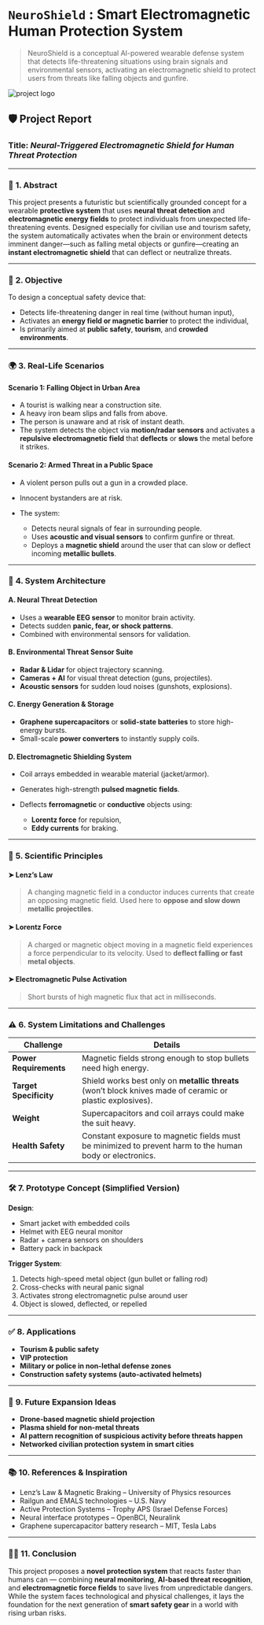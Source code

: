 # `NeuroShield` : Smart Electromagnetic Human Protection System

> NeuroShield is a conceptual AI-powered wearable defense system that detects life-threatening situations using brain signals and environmental sensors, activating an electromagnetic shield to protect users from threats like falling objects and gunfire.

![project logo](https://github.com/user-attachments/assets/4ad2e72e-87e9-4967-bbcd-451beb2b484a)


## 🛡️ Project Report

### **Title:** *Neural-Triggered Electromagnetic Shield for Human Threat Protection*

---

### 📘 **1. Abstract**

This project presents a futuristic but scientifically grounded concept for a wearable **protective system** that uses **neural threat detection** and **electromagnetic energy fields** to protect individuals from unexpected life-threatening events. Designed especially for civilian use and tourism safety, the system automatically activates when the brain or environment detects imminent danger—such as falling metal objects or gunfire—creating an **instant electromagnetic shield** that can deflect or neutralize threats.

---

### 🎯 **2. Objective**

To design a conceptual safety device that:

* Detects life-threatening danger in real time (without human input),
* Activates an **energy field or magnetic barrier** to protect the individual,
* Is primarily aimed at **public safety**, **tourism**, and **crowded environments**.

---

### 🌍 **3. Real-Life Scenarios**

#### **Scenario 1: Falling Object in Urban Area**

* A tourist is walking near a construction site.
* A heavy iron beam slips and falls from above.
* The person is unaware and at risk of instant death.
* The system detects the object via **motion/radar sensors** and activates a **repulsive electromagnetic field** that **deflects** or **slows** the metal before it strikes.

#### **Scenario 2: Armed Threat in a Public Space**

* A violent person pulls out a gun in a crowded place.
* Innocent bystanders are at risk.
* The system:

  * Detects neural signals of fear in surrounding people.
  * Uses **acoustic and visual sensors** to confirm gunfire or threat.
  * Deploys a **magnetic shield** around the user that can slow or deflect incoming **metallic bullets**.

---

### 🧠 **4. System Architecture**

#### A. **Neural Threat Detection**

* Uses a **wearable EEG sensor** to monitor brain activity.
* Detects sudden **panic, fear, or shock patterns**.
* Combined with environmental sensors for validation.

#### B. **Environmental Threat Sensor Suite**

* **Radar & Lidar** for object trajectory scanning.
* **Cameras + AI** for visual threat detection (guns, projectiles).
* **Acoustic sensors** for sudden loud noises (gunshots, explosions).

#### C. **Energy Generation & Storage**

* **Graphene supercapacitors** or **solid-state batteries** to store high-energy bursts.
* Small-scale **power converters** to instantly supply coils.

#### D. **Electromagnetic Shielding System**

* Coil arrays embedded in wearable material (jacket/armor).
* Generates high-strength **pulsed magnetic fields**.
* Deflects **ferromagnetic** or **conductive** objects using:

  * **Lorentz force** for repulsion,
  * **Eddy currents** for braking.

---

### 🧲 **5. Scientific Principles**

#### ➤ **Lenz’s Law**

> A changing magnetic field in a conductor induces currents that create an opposing magnetic field.
> Used here to **oppose and slow down metallic projectiles**.

#### ➤ **Lorentz Force**

> A charged or magnetic object moving in a magnetic field experiences a force perpendicular to its velocity.
> Used to **deflect falling or fast metal objects**.

#### ➤ **Electromagnetic Pulse Activation**

> Short bursts of high magnetic flux that act in milliseconds.

---

### ⚠️ **6. System Limitations and Challenges**

| Challenge              | Details                                                                                                    |
| ---------------------- | ---------------------------------------------------------------------------------------------------------- |
| **Power Requirements** | Magnetic fields strong enough to stop bullets need high energy.                                            |
| **Target Specificity** | Shield works best only on **metallic threats** (won’t block knives made of ceramic or plastic explosives). |
| **Weight**             | Supercapacitors and coil arrays could make the suit heavy.                                                 |
| **Health Safety**      | Constant exposure to magnetic fields must be minimized to prevent harm to the human body or electronics.   |

---

### 🛠️ **7. Prototype Concept (Simplified Version)**

**Design**:

* Smart jacket with embedded coils
* Helmet with EEG neural monitor
* Radar + camera sensors on shoulders
* Battery pack in backpack

**Trigger System**:

1. Detects high-speed metal object (gun bullet or falling rod)
2. Cross-checks with neural panic signal
3. Activates strong electromagnetic pulse around user
4. Object is slowed, deflected, or repelled

---

### ✅ **8. Applications**

* **Tourism & public safety**
* **VIP protection**
* **Military or police in non-lethal defense zones**
* **Construction safety systems (auto-activated helmets)**

---

### 🔮 **9. Future Expansion Ideas**

* **Drone-based magnetic shield projection**
* **Plasma shield for non-metal threats**
* **AI pattern recognition of suspicious activity before threats happen**
* **Networked civilian protection system in smart cities**

---

### 📚 **10. References & Inspiration**

* Lenz’s Law & Magnetic Braking – University of Physics resources
* Railgun and EMALS technologies – U.S. Navy
* Active Protection Systems – Trophy APS (Israel Defense Forces)
* Neural interface prototypes – OpenBCI, Neuralink
* Graphene supercapacitor battery research – MIT, Tesla Labs

---

### 👨‍🏫 **11. Conclusion**

This project proposes a **novel protection system** that reacts faster than humans can — combining **neural monitoring**, **AI-based threat recognition**, and **electromagnetic force fields** to save lives from unpredictable dangers. While the system faces technological and physical challenges, it lays the foundation for the next generation of **smart safety gear** in a world with rising urban risks.

